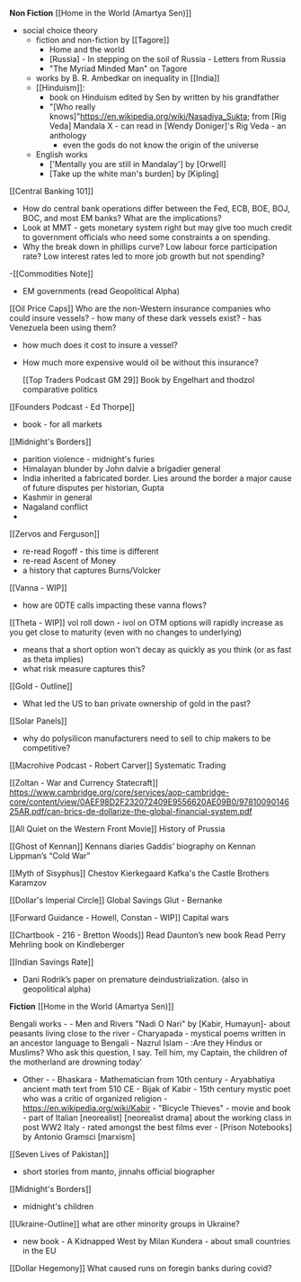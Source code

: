 

**Non Fiction**
 [[Home in the World (Amartya Sen)]]
- social choice theory
	- fiction and non-fiction by [[Tagore]] 
		- Home and the world
		- [Russia] - In stepping on the soil of Russia - Letters from Russia 
		- "The Myriad Minded Man" on Tagore
	- works by B. R. Ambedkar on inequality in [[India]]
	- [[Hinduism]]:
		- book on Hinduism edited by Sen by written by his grandfather 
		- "[Who really knows]"https://en.wikipedia.org/wiki/Nasadiya_Sukta; from [Rig Veda] Mandala X - can read in [Wendy Doniger]'s Rig Veda - an anthology
			- even the gods do not know the origin of the universe 
	- English works
		- ['Mentally you are still in Mandalay'] by [Orwell]
		- [Take up the white man's burden] by [Kipling]

[[Central Banking 101]]

- How do central bank operations differ between the Fed, ECB, BOE, BOJ, BOC, and most EM banks? What are the implications?
-  Look at MMT -  gets monetary system right but may give too much credit to government officials who need some constraints a on spending.
-  Why the break down in phillips curve?  Low labour force participation rate? Low interest rates led to more job growth but not spending? 

-[[Commodities Note]]
- EM governments (read Geopolitical Alpha)


[[Oil Price Caps]]
 Who are the non-Western insurance companies who could insure vessels?
	- how many of these dark vessels exist?
	- has Venezuela been using them?
- how much does it cost to insure a vessel?
- How much more expensive would oil be without this insurance?


	[[Top Traders Podcast GM 29]]
	Book by Engelhart and thodzol comparative politics 


[[Founders Podcast - Ed Thorpe]]
- book - for all markets

[[Midnight's Borders]]
- parition violence - midnight's furies
- Himalayan blunder by John dalvie a brigadier general
- India inherited a fabricated border. Lies around the border a major cause of future disputes per historian, Gupta   
- Kashmir in general
- Nagaland conflict
- 

[[Zervos and Ferguson]]
- re-read Rogoff - this time is different
- re-read Ascent of Money
- a history that captures Burns/Volcker

[[Vanna - WIP]]
- how are 0DTE calls impacting these vanna flows?

 [[Theta - WIP]]
 vol roll down - ivol on OTM options will rapidly increase as you get close to maturity (even with no changes to underlying)
- means that a short option won't decay as quickly as you think (or as fast as theta implies)
- what risk measure captures this?

[[Gold - Outline]]
- What led the US to ban private ownership of gold in the past?

[[Solar Panels]]
- why do polysilicon manufacturers need to sell to chip makers to be competitive?


[[Macrohive Podcast - Robert Carver]]
Systematic Trading 

[[Zoltan - War and Currency Statecraft]]
https://www.cambridge.org/core/services/aop-cambridge-core/content/view/0AEF98D2F232072409E9556620AE09B0/9781009014625AR.pdf/can-brics-de-dollarize-the-global-financial-system.pdf

[[All Quiet on the Western Front Movie]]
History of Prussia

[[Ghost of Kennan]]
Kennans diaries
Gaddis’ biography on Kennan
Lippman’s “Cold War”

[[Myth of Sisyphus]]
Chestov
Kierkegaard
Kafka's the Castle
Brothers Karamzov

[[Dollar's Imperial Circle]]
Global Savings Glut - Bernanke


[[Forward Guidance - Howell, Constan - WIP]]
Capital wars

[[Chartbook - 216 - Bretton Woods]]
Read Daunton’s new book
Read Perry Mehrling book on Kindleberger

[[Indian Savings Rate]]
- Dani Rodrik’s paper on premature deindustrialization. (also in geopolitical alpha)


**Fiction**
[[Home in the World (Amartya Sen)]]

Bengali works - 
		- Men and Rivers "Nadi O Nari" by [Kabir, Humayun]- about peasants living close to the river
		- Charyapada - mystical poems written in an ancestor language to Bengali 
		- Nazrul Islam - :Are they Hindus or Muslims? Who ask this question, I say. Tell him, my Captain, the children of the motherland are drowning today’
		
- Other -
		- Bhaskara - Mathematician from 10th century
		- Aryabhatiya ancient math text from 510 CE
		- Bijak of Kabir - 15th century mystic poet who was a critic of organized religion 
			- https://en.wikipedia.org/wiki/Kabir
		- "Bicycle Thieves" - movie and book - part of Italian [neorealist] [neorealist drama] about the working class in post WW2 Italy
			- rated amongst the best films ever 
			- [Prison Notebooks] by Antonio Gramsci [marxism]

[[Seven Lives of Pakistan]]
-  short stories from manto, jinnahs official biographer

[[Midnight's Borders]]
- midnight's children

[[Ukraine-Outline]]
what are other minority groups in Ukraine?
- new book - A Kidnapped West by Milan Kundera - about small countries in the EU

[[Dollar Hegemony]]
What caused runs on foregin  banks during covid?